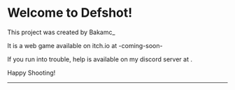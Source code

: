 # Welcome to Defshot!

This project was created by Bakamc_

It is a web game available on itch.io at -coming-soon-

If you run into trouble, help is available on my discord server at .

Happy Shooting!

---